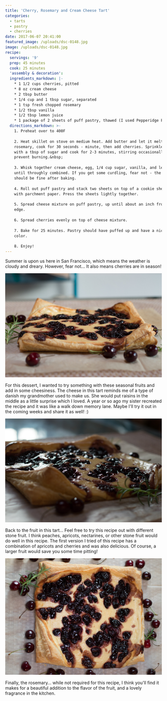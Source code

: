 ```yaml
---
title: 'Cherry, Rosemary and Cream Cheese Tart'
categories:
  - tarts
  - pastry
  - cherries
date: 2017-06-07 20:41:00
featured_image: /uploads/dsc-0148.jpg
image: /uploads/dsc-0148.jpg
recipe:
  servings: '9'
  prep: 45 minutes
  cook: 25 minutes
  'assembly & decoration':
  ingredients_markdown: |-
    * 1 1/2 cups cherries, pitted
    * 8 oz cream cheese
    * 2 tbsp butter
    * 1/4 cup and 1 tbsp sugar, separated
    * 1 tsp fresh chopped rosemary
    * 1/2 tbsp vanilla
    * 1/2 tbsp lemon juice
    * 1 package of 2 sheets of puff pastry, thawed (I used Pepperidge Farm, but any should do)
  directions_markdown: >-
    1. Preheat over to 400F

    2. Heat skillet on stove on medium heat. Add butter and let it melt. Add
    rosemary, cook for 30 seconds - minute, then add cherries. Sprinkle cherries
    with a tbsp of sugar and cook for 2-3 minutes, stirring occasionally to
    prevent burning.&nbsp;

    3. Whisk together cream cheese, egg, 1/4 cup sugar, vanilla, and lemon juice
    until throughly combined. If you get some curdling, fear not - the cheese
    should be fine after baking.

    4. Roll out puff pastry and stack two sheets on top of a cookie sheet covered
    with parchment paper. Press the sheets lightly together.

    5. Spread cheese mixture on puff pastry, up until about an inch from the
    edge.

    6. Spread cherries evenly on top of cheese mixture.

    7. Bake for 25 minutes. Pastry should have puffed up and have a nice golden
    color.

    8. Enjoy!
---
```



Summer is upon us here in San Francisco, which means the weather is cloudy and dreary. However, fear not… It also means cherries are in season!

![](/uploads/versions/dsc-0101---x----1504-1000x---.jpg)

For this dessert, I wanted to try something with these seasonal fruits and add in some cheesiness. The cheese in this tart reminds me of a type of danish my grandmother used to make us. She would put raisins in the middle as a little surprise which I loved. A year or so ago my sister recreated the recipe and it was like a walk down memory lane. Maybe I'll try it out in the coming weeks and share it as well! :)

![](/uploads/versions/dsc-0120---x----1504-1000x---.jpg)

Back to the fruit in this tart… Feel free to try this recipe out with different stone fruit. I think peaches, apricots, nectarines, or other stone fruit would do well in this recipe. The first version I tried of this recipe has a combination of apricots and cherries and was also delicious. Of course, a larger fruit would save you some time pitting!

![](/uploads/versions/dsc-0136---x----1344-1000x---.jpg)

Finally, the rosemary… while not required for this recipe, I think you'll find it makes for a beautiful addition to the flavor of the fruit, and a lovely fragrance in the kitchen.